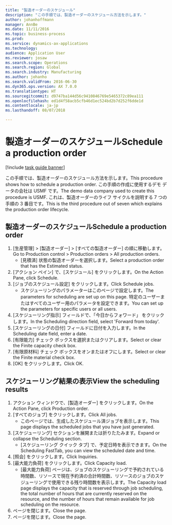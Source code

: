 ```yaml
---
title: "製造オーダーのスケジュール"
description: "この手順では、製造オーダーのスケジュール方法を示します。"
author: johanhoffmann
manager: AnnBe
ms.date: 11/11/2016
ms.topic: business-process
ms.prod: 
ms.service: dynamics-ax-applications
ms.technology: 
audience: Application User
ms.reviewer: josaw
ms.search.scope: Operations
ms.search.region: Global
ms.search.industry: Manufacturing
ms.author: johanho
ms.search.validFrom: 2016-06-30
ms.dyn365.ops.version: AX 7.0.0
ms.translationtype: HT
ms.sourcegitcommit: d9747ba144d56c9410846769e5465372c89ea111
ms.openlocfilehash: ed1d4f58acb5cfb46d1ec524bd2b7d252f6dde1d
ms.contentlocale: ja-jp
ms.lasthandoff: 08/07/2018

---
```

# <a name="schedule-a-production-order"></a><span data-ttu-id="0d7a6-103">製造オーダーのスケジュール</span><span class="sxs-lookup"><span data-stu-id="0d7a6-103">Schedule a production order</span></span>

[!include [task guide banner](../../includes/task-guide-banner.md)]

<span data-ttu-id="0d7a6-104">この手順では、製造オーダーのスケジュール方法を示します。</span><span class="sxs-lookup"><span data-stu-id="0d7a6-104">This procedure shows how to schedule a production order.</span></span> <span data-ttu-id="0d7a6-105">この手順の作成に使用するデモ データの会社は USMF です。</span><span class="sxs-lookup"><span data-stu-id="0d7a6-105">The demo data company used to create this procedure is USMF.</span></span> <span data-ttu-id="0d7a6-106">これは、製造オーダーのライフ サイクルを説明する 7 つの手順の 3 番目です。</span><span class="sxs-lookup"><span data-stu-id="0d7a6-106">This is the third procedure out of seven which explains the production order lifecycle.</span></span>


## <a name="schedule-a-production-order"></a><span data-ttu-id="0d7a6-107">製造オーダーのスケジュール</span><span class="sxs-lookup"><span data-stu-id="0d7a6-107">Schedule a production order</span></span>
1. <span data-ttu-id="0d7a6-108">[生産管理] > [製造オーダー] > [すべての製造オーダー] の順に移動します。</span><span class="sxs-lookup"><span data-stu-id="0d7a6-108">Go to Production control > Production orders > All production orders.</span></span>
    * <span data-ttu-id="0d7a6-109">[見積済] 状態の製造オーダーを選択します。</span><span class="sxs-lookup"><span data-stu-id="0d7a6-109">Select a production order that has the Estimated status.</span></span>  
2. <span data-ttu-id="0d7a6-110">[アクション ペイン] で、[スケジュール] をクリックします。</span><span class="sxs-lookup"><span data-stu-id="0d7a6-110">On the Action Pane, click Schedule.</span></span>
3. <span data-ttu-id="0d7a6-111">[ジョブのスケジュール設定] をクリックします。</span><span class="sxs-lookup"><span data-stu-id="0d7a6-111">Click Schedule jobs.</span></span>
    * <span data-ttu-id="0d7a6-112">スケジューリングのパラメーターはこのページで設定します。</span><span class="sxs-lookup"><span data-stu-id="0d7a6-112">The parameters for scheduling are set up on this page.</span></span> <span data-ttu-id="0d7a6-113">特定のユーザーまたはすべてのユーザー用のパラメータを設定できます。</span><span class="sxs-lookup"><span data-stu-id="0d7a6-113">You can set up the parameters for specific users or all users.</span></span>  
4. <span data-ttu-id="0d7a6-114">[スケジューリング指示] フィールドで、「今日からフォワード」 をクリックします。</span><span class="sxs-lookup"><span data-stu-id="0d7a6-114">In the Scheduling direction field, select 'Forward from today'.</span></span>
5. <span data-ttu-id="0d7a6-115">[スケジューリングの日付] フィールドに日付を入力します。</span><span class="sxs-lookup"><span data-stu-id="0d7a6-115">In the Scheduling date field, enter a date.</span></span>
6. <span data-ttu-id="0d7a6-116">[有限能力] チェック ボックスを選択またはクリアします。</span><span class="sxs-lookup"><span data-stu-id="0d7a6-116">Select or clear the Finite capacity check box.</span></span>
7. <span data-ttu-id="0d7a6-117">[有限原材料] チェック ボックスをオンまたはオフにします。</span><span class="sxs-lookup"><span data-stu-id="0d7a6-117">Select or clear the Finite material check box.</span></span>
8. <span data-ttu-id="0d7a6-118">[OK] をクリックします。</span><span class="sxs-lookup"><span data-stu-id="0d7a6-118">Click OK.</span></span>

## <a name="view-the-scheduling-results"></a><span data-ttu-id="0d7a6-119">スケジューリング結果の表示</span><span class="sxs-lookup"><span data-stu-id="0d7a6-119">View the scheduling results</span></span>
1. <span data-ttu-id="0d7a6-120">アクション ウィンドウで、[製造オーダー] をクリックします。</span><span class="sxs-lookup"><span data-stu-id="0d7a6-120">On the Action Pane, click Production order.</span></span>
2. <span data-ttu-id="0d7a6-121">[すべてのジョブ] をクリックします。</span><span class="sxs-lookup"><span data-stu-id="0d7a6-121">Click All jobs.</span></span>
    * <span data-ttu-id="0d7a6-122">このページでは、生成したスケジュール済ジョブを表示します。</span><span class="sxs-lookup"><span data-stu-id="0d7a6-122">This page displays the scheduled jobs that you have just generated.</span></span>  
3. <span data-ttu-id="0d7a6-123">[スケジューリング] セクションを展開または折りたたみます。</span><span class="sxs-lookup"><span data-stu-id="0d7a6-123">Expand or collapse the Scheduling section.</span></span>
    * <span data-ttu-id="0d7a6-124">[スケジューリング クイック タブ] で、予定日時を表示できます。</span><span class="sxs-lookup"><span data-stu-id="0d7a6-124">On the Scheduling FastTab, you can view the scheduled date and time.</span></span>  
4. <span data-ttu-id="0d7a6-125">[照会] をクリックします。</span><span class="sxs-lookup"><span data-stu-id="0d7a6-125">Click Inquiries.</span></span>
5. <span data-ttu-id="0d7a6-126">[最大能力負荷] をクリックします。</span><span class="sxs-lookup"><span data-stu-id="0d7a6-126">Click Capacity load.</span></span>
    * <span data-ttu-id="0d7a6-127">[最大能力負荷] ページは、ジョブのスケジューリングで予約されている時間数、リソースで現在予約済の合計時間数、リソースのジョブのスケジューリングで使用できる残り時間数を表示します。</span><span class="sxs-lookup"><span data-stu-id="0d7a6-127">The Capacity load page displays the capacity that is reserved through job scheduling, the total number of hours that are currently reserved on the resource, and the number of hours that remain available for job scheduling on the resource.</span></span>  
6. <span data-ttu-id="0d7a6-128">ページを閉じます。</span><span class="sxs-lookup"><span data-stu-id="0d7a6-128">Close the page.</span></span>
7. <span data-ttu-id="0d7a6-129">ページを閉じます。</span><span class="sxs-lookup"><span data-stu-id="0d7a6-129">Close the page.</span></span>

